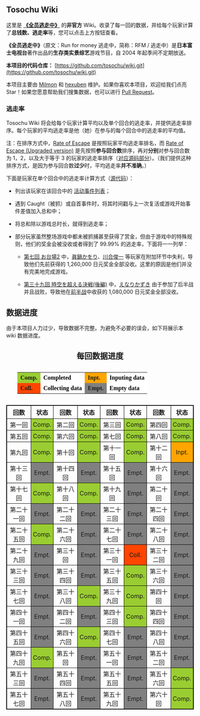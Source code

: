 ## Tosochu Wiki

这里是 [**《全员逃走中》**](https://www.fujitv.co.jp/tosochu/top.html) 的**非官方** Wiki。收录了每一回的数据，并给每个玩家计算了**总钱数、逃走率**等，您可以点击上方按钮查看。

**《全员逃走中》**（原文：Run for money 逃走中，简称：RFM / 逃走中）是**日本富士电视台**著作出品的**生存类实景综艺**游戏节目，自 2004 年起季间不定期放送。

**本项目的代码仓库：** [https://github.com/tosochu/wiki.git](https://github.com/tosochu/wiki.git)

本项目主要由 [Milmon](https://github.com/Molmin) 和 [hexuben](https://github.com/hexuben) 维护。如果你喜欢本项目，欢迎给我们点亮 Star！如果您愿意帮助我们搜集数据，也可以进行 [Pull Request](https://github.com/tosochu/wiki/compare)。

### 逃走率

Tosochu Wiki 将会给每个玩家计算平均以及单个回合的逃走率，并提供逃走率排序。每个玩家的平均逃走率是他（她）在参与的每个回合中的逃走率的平均值。

注：在排序方式中，[Rate of Escape](https://tosochu.github.io/wiki/player/?sort=escapeRate) 是按照玩家平均逃走率排名，而 [Rate of Escape (Upgraded version)](https://tosochu.github.io/wiki/player/?sort=escapeRateBetter) 是先按照**参与回合数**排序，再对**分别**对参与回合数为 1，2，以及大于等于 3 的玩家的逃走率排序（[对应源码部分](https://github.com/tosochu/wiki/blob/master/src/templates/player_list.html#L89-L94)）。（我们提供这种排序方式，是因为参与回合数**过少**时，平均逃走率**并不准确**。）

下面是玩家在单个回合中的逃走率计算方式（[源代码](https://github.com/tosochu/wiki/blob/master/src/build/main.js#L150-L175)）：

- 列出该玩家在该回合中的 [活动事件列表](https://github.com/tosochu/wiki/blob/master/src/build/main.js#L72-L74)；

- 遇到 Caught（被抓）或自首事件时，将其时间戳与上一次复活或游戏开始事件差值加入总和中；

- 将总和除以游戏总时长，就得到逃走率；

- 部分玩家虽然整场游戏中都未被抓捕甚至获得了赏金，但由于游戏中的特殊规则，他们的奖金会被没收或者得到了 99.99% 的逃走率，下面将一一列举：

  - [第七回 お台場2](https://tosochu.github.io/wiki/game/7.html) 中，[眞鍋かをり](https://tosochu.github.io/wiki/player/manabe-kawori.html)、[川合俊一](https://tosochu.github.io/wiki/player/kawai-shunichi.html) 等玩家在附加环节中失利，导致他们先前获得的 1,260,000 日元奖金全部没收。这里的原因是他们并没有完美地完成游戏。

  - [第三十九回 時空を超える決戦(後編)](https://tosochu.github.io/wiki/game/39.html) 中，[えなりかずき](https://tosochu.github.io/wiki/player/enari-kazuki.html) 由于参加了后半战并且战败，导致他在[前半战](https://tosochu.github.io/wiki/game/38.html)中收获的 1,080,000 日元奖金全部没收。

## 数据进度

由于本项目人力过少，导致数据不完整。为避免不必要的误会，如下将展示本 wiki 数据进度。

<p><h2 style="font-family: 宋体;"><center>每回数据进度</center></h2></p>
<center>
<table style="text-align: left; margin: 30px; font-family: 宋体; border: none;">
	<tr>
		<th style="padding: 5px 8px; background-color: yellowgreen; border: none;">​Comp.</th>
		<th style="padding: 5px 8px; background-color: white; border: none; color: black;">​​Completed</th>
		<th style="padding: 5px 8px; background-color: orange; border: none;">​Inpt.</th>
		<th style="padding: 5px 8px; background-color: white; border: none; color: black;">​Inputing data</th>
	</tr>
	<tr>
		<th style="padding: 5px 8px; background-color: orangered; border: none;">​Coll.</th>
		<th style="padding: 5px 8px; background-color: white; border: none; color: black;">​​Collecting data</th>
		<th style="padding: 5px 8px; background-color: grey; border: none;">Empt.</th>
		<th style="padding: 5px 8px; background-color: white; border: none; color: black;">Empty data</th>
	</tr>
</table>
</center>
<center>
	<table style="text-align: center; border-collapse: collapse; border: 1px solid black;">
		<thead style="border: 1px solid black;">
			<tr>
				<th style="padding: 5px 8px; border: 1px solid black;">回数</th> <th style="padding: 5px 8px; border: 1px solid black;">状态</th>
				<th style="padding: 5px 8px; border: 1px solid black;">回数</th> <th style="padding: 5px 8px; border: 1px solid black;">状态</th>
				<th style="padding: 5px 8px; border: 1px solid black;">回数</th> <th style="padding: 5px 8px; border: 1px solid black;">状态</th>
				<th style="padding: 5px 8px; border: 1px solid black;">回数</th> <th style="padding: 5px 8px; border: 1px solid black;">状态</th>
			</tr>
		</thead>
		<tdody style="font-family: 楷体; font-size: 18px">
			<tr>
				<td style="padding: 3px 5px; border: 1px solid black">第一回</td style="padding: 3px 5px; border: 1px solid black"> <td style="padding: 3px 5px; border: 1px solid black; background-color: yellowgreen;">Comp.</td style="padding: 3px 5px; border: 1px solid black">
				<td style="padding: 3px 5px; border: 1px solid black">第二回</td style="padding: 3px 5px; border: 1px solid black"> <td style="padding: 3px 5px; border: 1px solid black; background-color: yellowgreen;">Comp.</td style="padding: 3px 5px; border: 1px solid black">
				<td style="padding: 3px 5px; border: 1px solid black">第三回</td style="padding: 3px 5px; border: 1px solid black"> <td style="padding: 3px 5px; border: 1px solid black; background-color: yellowgreen;">Comp.</td style="padding: 3px 5px; border: 1px solid black">
				<td style="padding: 3px 5px; border: 1px solid black">第四回</td style="padding: 3px 5px; border: 1px solid black"> <td style="padding: 3px 5px; border: 1px solid black; background-color: yellowgreen;">Comp.</td style="padding: 3px 5px; border: 1px solid black">
			</tr>
			<tr>
				<td style="padding: 3px 5px; border: 1px solid black">第五回</td style="padding: 3px 5px; border: 1px solid black"> <td style="padding: 3px 5px; border: 1px solid black; background-color: yellowgreen;">Comp.</td style="padding: 3px 5px; border: 1px solid black">
				<td style="padding: 3px 5px; border: 1px solid black">第六回</td style="padding: 3px 5px; border: 1px solid black"> <td style="padding: 3px 5px; border: 1px solid black; background-color: yellowgreen;">Comp.</td style="padding: 3px 5px; border: 1px solid black">
				<td style="padding: 3px 5px; border: 1px solid black">第七回</td style="padding: 3px 5px; border: 1px solid black"> <td style="padding: 3px 5px; border: 1px solid black; background-color: yellowgreen;">Comp.</td style="padding: 3px 5px; border: 1px solid black">
				<td style="padding: 3px 5px; border: 1px solid black">第八回</td style="padding: 3px 5px; border: 1px solid black"> <td style="padding: 3px 5px; border: 1px solid black; background-color: yellowgreen;">Comp.</td style="padding: 3px 5px; border: 1px solid black">
			</tr>
			<tr>
				<td style="padding: 3px 5px; border: 1px solid black">第九回</td style="padding: 3px 5px; border: 1px solid black"> <td style="padding: 3px 5px; border: 1px solid black; background-color: yellowgreen;">Comp.</td style="padding: 3px 5px; border: 1px solid black">
				<td style="padding: 3px 5px; border: 1px solid black">第十回</td style="padding: 3px 5px; border: 1px solid black"> <td style="padding: 3px 5px; border: 1px solid black; background-color: yellowgreen;">Comp.</td style="padding: 3px 5px; border: 1px solid black">
				<td style="padding: 3px 5px; border: 1px solid black">第十一回</td style="padding: 3px 5px; border: 1px solid black"> <td style="padding: 3px 5px; border: 1px solid black; background-color: yellowgreen;">Comp.</td style="padding: 3px 5px; border: 1px solid black">
				<td style="padding: 3px 5px; border: 1px solid black">第十二回</td style="padding: 3px 5px; border: 1px solid black"> <td style="padding: 3px 5px; border: 1px solid black; background-color: orange;">Inpt.</td style="padding: 3px 5px; border: 1px solid black">
			</tr>
			<tr>
				<td style="padding: 3px 5px; border: 1px solid black">第十三回</td style="padding: 3px 5px; border: 1px solid black"> <td style="padding: 3px 5px; border: 1px solid black; background-color: grey;">Empt.</td style="padding: 3px 5px; border: 1px solid black">
				<td style="padding: 3px 5px; border: 1px solid black">第十四回</td style="padding: 3px 5px; border: 1px solid black"> <td style="padding: 3px 5px; border: 1px solid black; background-color: grey;">Empt.</td style="padding: 3px 5px; border: 1px solid black">
				<td style="padding: 3px 5px; border: 1px solid black">第十五回</td style="padding: 3px 5px; border: 1px solid black"> <td style="padding: 3px 5px; border: 1px solid black; background-color: grey;">Empt.</td style="padding: 3px 5px; border: 1px solid black">
				<td style="padding: 3px 5px; border: 1px solid black">第十六回</td style="padding: 3px 5px; border: 1px solid black"> <td style="padding: 3px 5px; border: 1px solid black; background-color: grey;">Empt.</td style="padding: 3px 5px; border: 1px solid black">
			</tr>
			<tr>
				<td style="padding: 3px 5px; border: 1px solid black">第十七回</td style="padding: 3px 5px; border: 1px solid black"> <td style="padding: 3px 5px; border: 1px solid black; background-color: yellowgreen;">Comp.</td style="padding: 3px 5px; border: 1px solid black">
				<td style="padding: 3px 5px; border: 1px solid black">第十八回</td style="padding: 3px 5px; border: 1px solid black"> <td style="padding: 3px 5px; border: 1px solid black; background-color: yellowgreen;">Comp.</td style="padding: 3px 5px; border: 1px solid black">
				<td style="padding: 3px 5px; border: 1px solid black">第十九回</td style="padding: 3px 5px; border: 1px solid black"> <td style="padding: 3px 5px; border: 1px solid black; background-color: grey;">Empt.</td style="padding: 3px 5px; border: 1px solid black">
				<td style="padding: 3px 5px; border: 1px solid black">第二十回</td style="padding: 3px 5px; border: 1px solid black"> <td style="padding: 3px 5px; border: 1px solid black; background-color: grey;">Empt.</td style="padding: 3px 5px; border: 1px solid black">
			</tr>
			<tr>
				<td style="padding: 3px 5px; border: 1px solid black">第二十一回</td style="padding: 3px 5px; border: 1px solid black"> <td style="padding: 3px 5px; border: 1px solid black; background-color: grey;">Empt.</td style="padding: 3px 5px; border: 1px solid black">
				<td style="padding: 3px 5px; border: 1px solid black">第二十二回</td style="padding: 3px 5px; border: 1px solid black"> <td style="padding: 3px 5px; border: 1px solid black; background-color: grey;">Empt.</td style="padding: 3px 5px; border: 1px solid black">
				<td style="padding: 3px 5px; border: 1px solid black">第二十三回</td style="padding: 3px 5px; border: 1px solid black"> <td style="padding: 3px 5px; border: 1px solid black; background-color: grey;">Empt.</td style="padding: 3px 5px; border: 1px solid black">
				<td style="padding: 3px 5px; border: 1px solid black">第二十四回</td style="padding: 3px 5px; border: 1px solid black"> <td style="padding: 3px 5px; border: 1px solid black; background-color: grey;">Empt.</td style="padding: 3px 5px; border: 1px solid black">
			</tr>
			<tr>
				<td style="padding: 3px 5px; border: 1px solid black">第二十五回</td style="padding: 3px 5px; border: 1px solid black"> <td style="padding: 3px 5px; border: 1px solid black; background-color: yellowgreen;">Comp.</td style="padding: 3px 5px; border: 1px solid black">
				<td style="padding: 3px 5px; border: 1px solid black">第二十六回</td style="padding: 3px 5px; border: 1px solid black"> <td style="padding: 3px 5px; border: 1px solid black; background-color: grey;">Empt.</td style="padding: 3px 5px; border: 1px solid black">
				<td style="padding: 3px 5px; border: 1px solid black">第二十七回</td style="padding: 3px 5px; border: 1px solid black"> <td style="padding: 3px 5px; border: 1px solid black; background-color: grey;">Empt.</td style="padding: 3px 5px; border: 1px solid black">
				<td style="padding: 3px 5px; border: 1px solid black">第二十八回</td style="padding: 3px 5px; border: 1px solid black"> <td style="padding: 3px 5px; border: 1px solid black; background-color: grey;">Empt.</td style="padding: 3px 5px; border: 1px solid black">
			</tr>
			<tr>
				<td style="padding: 3px 5px; border: 1px solid black">第二十九回</td style="padding: 3px 5px; border: 1px solid black"> <td style="padding: 3px 5px; border: 1px solid black; background-color: grey;">Empt.</td style="padding: 3px 5px; border: 1px solid black">
				<td style="padding: 3px 5px; border: 1px solid black">第三十回</td style="padding: 3px 5px; border: 1px solid black"> <td style="padding: 3px 5px; border: 1px solid black; background-color: grey;">Empt.</td style="padding: 3px 5px; border: 1px solid black">
				<td style="padding: 3px 5px; border: 1px solid black">第三十一回</td style="padding: 3px 5px; border: 1px solid black"> <td style="padding: 3px 5px; border: 1px solid black; background-color: orangered;">Coll.</td style="padding: 3px 5px; border: 1px solid black">
				<td style="padding: 3px 5px; border: 1px solid black">第三十二回</td style="padding: 3px 5px; border: 1px solid black"> <td style="padding: 3px 5px; border: 1px solid black; background-color: grey;">Empt.</td style="padding: 3px 5px; border: 1px solid black">
			</tr>
			<tr>
				<td style="padding: 3px 5px; border: 1px solid black">第三十三回</td style="padding: 3px 5px; border: 1px solid black"> <td style="padding: 3px 5px; border: 1px solid black; background-color: grey;">Empt.</td style="padding: 3px 5px; border: 1px solid black">
				<td style="padding: 3px 5px; border: 1px solid black">第三十四回</td style="padding: 3px 5px; border: 1px solid black"> <td style="padding: 3px 5px; border: 1px solid black; background-color: grey;">Empt.</td style="padding: 3px 5px; border: 1px solid black">
				<td style="padding: 3px 5px; border: 1px solid black">第三十五回</td style="padding: 3px 5px; border: 1px solid black"> <td style="padding: 3px 5px; border: 1px solid black; background-color: yellowgreen;">Comp.</td style="padding: 3px 5px; border: 1px solid black">
				<td style="padding: 3px 5px; border: 1px solid black">第三十六回</td style="padding: 3px 5px; border: 1px solid black"> <td style="padding: 3px 5px; border: 1px solid black; background-color: grey;">Empt.</td style="padding: 3px 5px; border: 1px solid black">
			</tr>
			<tr>
				<td style="padding: 3px 5px; border: 1px solid black">第三十七回</td style="padding: 3px 5px; border: 1px solid black"> <td style="padding: 3px 5px; border: 1px solid black; background-color: grey;">Empt.</td style="padding: 3px 5px; border: 1px solid black">
				<td style="padding: 3px 5px; border: 1px solid black">第三十八回</td style="padding: 3px 5px; border: 1px solid black"> <td style="padding: 3px 5px; border: 1px solid black; background-color: yellowgreen;">Comp.</td style="padding: 3px 5px; border: 1px solid black">
				<td style="padding: 3px 5px; border: 1px solid black">第三十九回</td style="padding: 3px 5px; border: 1px solid black"> <td style="padding: 3px 5px; border: 1px solid black; background-color: yellowgreen;">Comp.</td style="padding: 3px 5px; border: 1px solid black">
				<td style="padding: 3px 5px; border: 1px solid black">第四十回</td style="padding: 3px 5px; border: 1px solid black"> <td style="padding: 3px 5px; border: 1px solid black; background-color: grey;">Empt.</td style="padding: 3px 5px; border: 1px solid black">
			</tr>
			<tr>
				<td style="padding: 3px 5px; border: 1px solid black">第四十一回</td style="padding: 3px 5px; border: 1px solid black"> <td style="padding: 3px 5px; border: 1px solid black; background-color: grey;">Empt.</td style="padding: 3px 5px; border: 1px solid black">
				<td style="padding: 3px 5px; border: 1px solid black">第四十二回</td style="padding: 3px 5px; border: 1px solid black"> <td style="padding: 3px 5px; border: 1px solid black; background-color: grey;">Empt.</td style="padding: 3px 5px; border: 1px solid black">
				<td style="padding: 3px 5px; border: 1px solid black">第四十三回</td style="padding: 3px 5px; border: 1px solid black"> <td style="padding: 3px 5px; border: 1px solid black; background-color: yellowgreen;">Comp.</td style="padding: 3px 5px; border: 1px solid black">
				<td style="padding: 3px 5px; border: 1px solid black">第四十四回</td style="padding: 3px 5px; border: 1px solid black"> <td style="padding: 3px 5px; border: 1px solid black; background-color: grey;">Empt.</td style="padding: 3px 5px; border: 1px solid black">
			</tr>
			<tr>
				<td style="padding: 3px 5px; border: 1px solid black">第四十五回</td style="padding: 3px 5px; border: 1px solid black"> <td style="padding: 3px 5px; border: 1px solid black; background-color: grey;">Empt.</td style="padding: 3px 5px; border: 1px solid black">
				<td style="padding: 3px 5px; border: 1px solid black">第四十六回</td style="padding: 3px 5px; border: 1px solid black"> <td style="padding: 3px 5px; border: 1px solid black; background-color: yellowgreen;">Comp.</td style="padding: 3px 5px; border: 1px solid black">
				<td style="padding: 3px 5px; border: 1px solid black">第四十七回</td style="padding: 3px 5px; border: 1px solid black"> <td style="padding: 3px 5px; border: 1px solid black; background-color: grey;">Empt.</td style="padding: 3px 5px; border: 1px solid black">
				<td style="padding: 3px 5px; border: 1px solid black">第四十八回</td style="padding: 3px 5px; border: 1px solid black"> <td style="padding: 3px 5px; border: 1px solid black; background-color: grey;">Empt.</td style="padding: 3px 5px; border: 1px solid black">
			</tr>
			<tr>
				<td style="padding: 3px 5px; border: 1px solid black">第四十九回</td style="padding: 3px 5px; border: 1px solid black"> <td style="padding: 3px 5px; border: 1px solid black; background-color: yellowgreen;">Comp.</td style="padding: 3px 5px; border: 1px solid black">
				<td style="padding: 3px 5px; border: 1px solid black">第五十回</td style="padding: 3px 5px; border: 1px solid black"> <td style="padding: 3px 5px; border: 1px solid black; background-color: grey;">Empt.</td style="padding: 3px 5px; border: 1px solid black">
				<td style="padding: 3px 5px; border: 1px solid black">第五十一回</td style="padding: 3px 5px; border: 1px solid black"> <td style="padding: 3px 5px; border: 1px solid black; background-color: grey;">Empt.</td style="padding: 3px 5px; border: 1px solid black">
				<td style="padding: 3px 5px; border: 1px solid black">第五十二回</td style="padding: 3px 5px; border: 1px solid black"> <td style="padding: 3px 5px; border: 1px solid black; background-color: grey;">Empt.</td style="padding: 3px 5px; border: 1px solid black">
			</tr>
			<tr>
				<td style="padding: 3px 5px; border: 1px solid black">第五十三回</td style="padding: 3px 5px; border: 1px solid black"> <td style="padding: 3px 5px; border: 1px solid black; background-color: grey;">Empt.</td style="padding: 3px 5px; border: 1px solid black">
				<td style="padding: 3px 5px; border: 1px solid black">第五十四回</td style="padding: 3px 5px; border: 1px solid black"> <td style="padding: 3px 5px; border: 1px solid black; background-color: grey;">Empt.</td style="padding: 3px 5px; border: 1px solid black">
				<td style="padding: 3px 5px; border: 1px solid black">第五十五回</td style="padding: 3px 5px; border: 1px solid black"> <td style="padding: 3px 5px; border: 1px solid black; background-color: grey;">Empt.</td style="padding: 3px 5px; border: 1px solid black">
				<td style="padding: 3px 5px; border: 1px solid black">第五十六回</td style="padding: 3px 5px; border: 1px solid black"> <td style="padding: 3px 5px; border: 1px solid black; background-color: yellowgreen;">Comp.</td style="padding: 3px 5px; border: 1px solid black">
			</tr>
			<tr>
				<td style="padding: 3px 5px; border: 1px solid black">第五十七回</td style="padding: 3px 5px; border: 1px solid black"> <td style="padding: 3px 5px; border: 1px solid black; background-color: grey;">Empt.</td style="padding: 3px 5px; border: 1px solid black">
				<td style="padding: 3px 5px; border: 1px solid black">第五十八回</td style="padding: 3px 5px; border: 1px solid black"> <td style="padding: 3px 5px; border: 1px solid black; background-color: grey;">Empt.</td style="padding: 3px 5px; border: 1px solid black">
				<td style="padding: 3px 5px; border: 1px solid black">第五十九回</td style="padding: 3px 5px; border: 1px solid black"> <td style="padding: 3px 5px; border: 1px solid black; background-color: grey;">Empt.</td style="padding: 3px 5px; border: 1px solid black">
				<td style="padding: 3px 5px; border: 1px solid black">第六十回</td style="padding: 3px 5px; border: 1px solid black"> <td style="padding: 3px 5px; border: 1px solid black; background-color: yellowgreen;">Comp.</td style="padding: 3px 5px; border: 1px solid black">
			</tr>
		</tdody>
	</table>
</center>
